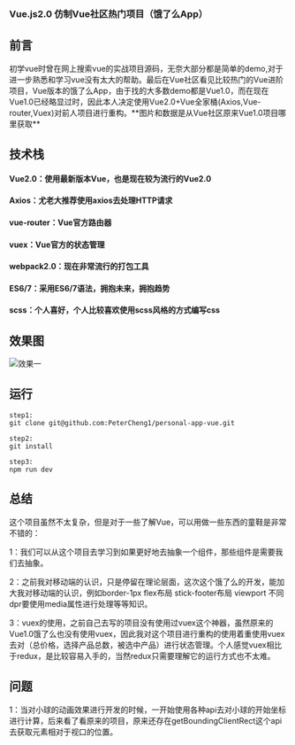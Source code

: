 ### Vue.js2.0 仿制Vue社区热门项目（饿了么App）

<h2>前言</h2>
</hr>
初学vue时曾在网上搜索vue的实战项目源码，无奈大部分都是简单的demo,对于进一步熟悉和学习vue没有太大的帮助。最后在Vue社区看见比较热门的Vue进阶项目，Vue版本的饿了么App，由于找的大多数demo都是Vue1.0，而在现在Vue1.0已经略显过时，因此本人决定使用Vue2.0+Vue全家桶(Axios,Vue-router,Vuex)对前人项目进行重构。**图片和数据是从Vue社区原来Vue1.0项目哪里获取**

<h2>技术栈</h2>
<h4>Vue2.0：使用最新版本Vue，也是现在较为流行的Vue2.0</h4>
<h4>Axios：尤老大推荐使用axios去处理HTTP请求</h4>
<h4>vue-router：Vue官方路由器</h4>
<h4>vuex：Vue官方的状态管理</h4>
<h4>webpack2.0：现在非常流行的打包工具</h4>
<h4>ES6/7：采用ES6/7语法，拥抱未来，拥抱趋势</h4>
<h4>scss：个人喜好，个人比较喜欢使用scss风格的方式编写css</h4>
</hr>

<h2>效果图</h2>
</hr>

![效果一](./static/img/ele1.gif)

<h2>运行</h2>
</hr>

```
step1:
git clone git@github.com:PeterCheng1/personal-app-vue.git

step2:
git install

step3:
npm run dev
```

<h2>总结</h2>
</hr>
<p>这个项目虽然不太复杂，但是对于一些了解Vue，可以用做一些东西的童鞋是非常不错的：</p>
<p>1：我们可以从这个项目去学习到如果更好地去抽象一个组件，那些组件是需要我们去抽象。</p>
<p>2：之前我对移动端的认识，只是停留在理论层面，这次这个饿了么的开发，能加大我对移动端的认识，例如border-1px flex布局 stick-footer布局 viewport 不同dpr要使用media属性进行处理等等知识。</p>
<p>3：vuex的使用，之前自己去写的项目没有使用过vuex这个神器，虽然原来的Vue1.0饿了么也没有使用vuex，因此我对这个项目进行重构的使用着重使用vuex去对（总价格，选择产品总数，被选中产品）进行状态管理。个人感觉vuex相比于redux，是比较容易入手的，当然redux只需要理解它的运行方式也不太难。</p>

<h2>问题</h2>
</hr>
1：当对小球的动画效果进行开发的时候，一开始使用各种api去对小球的开始坐标进行计算，后来看了看原来的项目，原来还存在getBoundingClientRect这个api去获取元素相对于视口的位置。
